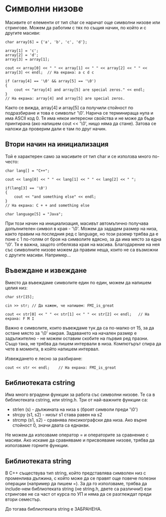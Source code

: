 # Символни низове

Масивите от елементи от тип char се наричат още символни низове или стрингове.
Можем да работим с тях по същия начин, по който и с другите масиви:

	char array[6] = {'a', 'b', 'c', 'd'};
	
	array[1] = 'c';
	array[2] = 'd';
	array[3] = array[1];
	
	cout << array[0] << " " << array[1] << " " << array[2] << " " << array[3] << endl;	// На екрана: a c d c

	if (array[4] == '\0' && array[5] == '\0')
	{
		cout << "array[4] and array[5] are special zeros." << endl;
	}
	// На екрана: array[4] and array[5] are special zeros.

Както се вижда, array[4] и array[5] са получили стойност по подразбиране и това е символът '\0'.
Нарича се терминираща нула и има ASCII код 0. Тя има някои интересни свойства и
не може да бъде принтирана (ако напишем cout << '\0', нищо няма да стане). Затова се наложи да
проверим дали е там по друг начин.

## Втори начин на инициализация

Той е характерен само за масивите от тип char и се използва много по-често:

	char lang[] = "C++";

	cout << lang[0] << " " << lang[1] << " " << lang[2] << " ";

	if(lang[3] == '\0')
	{
		cout << "and something else" << endl;
	}
	// На екрана: C + + and something else

	char language[5] = "Java";

При този начин на инициализация, масивът автомътично получава допълнителен символ в края - '\0'.
Можем да зададем размер на низа, както правим на последния ред с language, но този раземр трябва да е поне с 1
по-голям от броя на символите вдясно, за да има място за една '\0'. Тя е важна, защото отбелязва края на масива.
Благодарение на нея със символните низове можем да правим неща, които не са възможни с другите масиви.
Например...

## Въвеждане и извеждане

Вместо да въвеждаме символите един по един, можем да напишем целия низ:

	char str[15];

	cin >> str;	// Да кажем, че напишем: FMI_is_great

	cout << str[0] << " " << str[1] << " " << str[2] << endl;	// На eкрана: F M I

Важно е символите, които въвеждаме тук да са по-малко от 15, за да остане място за '\0' накрая.
Задаването на начален размер е задължително - не можем оставим скобите на първия ред празни.
Също така, не трябва да пишем интервали в низа. Компютърът спира да чете в момента, в който напишем интервал.

Извеждането е лесно за разбиране:

	cout << str << endl;	// На екрана: FMI_is_great

## Библиотеката cstring

Има много вградени функции за работа със символни низове. Те са в библиотеката cstring, или string.h. Три от най-важните функции са:

- strlen (s) - дължината на низа s (броят символи преди '\0')
- strcpy (s1, s2) - низът s1 става равен на s2
- strcmp (s1, s2) - сравнява лексикографски два низа. Ако върне стойност 0, значи двата са еднакви.

Не можем да изпозваме оператор = и операторите за сравнение с масиви.
Ако искаме да сравняваме и присвояваме низове, трябва да използваме горните функции. 

## Библиотеката string

В С++ съществува тип string, който представлява символен низ с променлива дължина, с който може да се правят още повече
полезни операции (например да пишем =). За да го използваме, трябва да include-нем библиотеката string (не string.h, двете са различни!) ези стрингове не са част от курса по УП и няма да се разглеждат преди втори семестър.

До тогава библиотеката string е ЗАБРАНЕНА.
